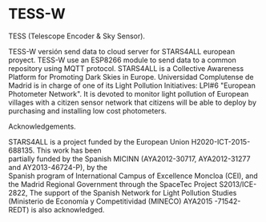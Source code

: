 # TESS-W
TESS (Telescope Encoder & Sky Sensor).

TESS-W versión send data to cloud server for STARS4ALL european proyect.
TESS-W use an ESP8266 module to send data to a common repository using MQTT protocol. 
STARS4ALL is a Collective Awareness Platform for Promoting Dark Skies in Europe. 
Universidad Complutense de Madrid is in charge of one of its Light Pollution Initiatives: LPI#6 "European Photometer Network". It is devoted to monitor light pollution of European villages with a citizen sensor network that citizens will be able to deploy by purchasing and installing low cost photometers.  

Acknowledgements.

STARS4ALL  is  a  project  funded  by  the  European  Union  H2020-ICT-2015-688135.  This  work  has  been  
partially  funded  by  the  Spanish  MICINN  (AYA2012-30717,  AYA2012-31277  and  AY2013-46724-P),  by  the  
Spanish program of International Campus of Excellence Moncloa (CEI), and the Madrid Regional Government 
through the SpaceTec Project S2013/ICE-2822, The support of the Spanish Network for Light Pollution Studies 
(Ministerio de Economía y Competitividad (MINECO) AYA2015 -71542- REDT) is also acknowledged.
